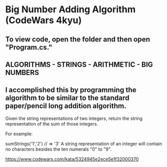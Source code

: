 # Big Number Adding Algorithm (CodeWars 4kyu)
## To view code, open the folder and then open "Program.cs."
## ALGORITHMS   -   STRINGS    -   ARITHMETIC  -    BIG NUMBERS 
## I accomplished this by programming the algorithm to be similar to the standard paper/pencil long addition algorithm.

Given the string representations of two integers, return the string representation of the sum of those integers.

For example:

sumStrings('1','2') // => '3'
A string representation of an integer will contain no characters besides the ten numerals "0" to "9".

https://www.codewars.com/kata/5324945e2ece5e1f32000370 